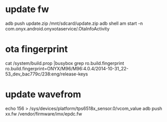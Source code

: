 # update fw 
adb push update.zip /mnt/sdcard/update.zip 
adb shell am start -n com.onyx.android.onyxotaservice/.OtaInfoActivity 

# ota fingerprint 
cat /system/build.prop |busybox grep ro.build.fingerprint 
ro.build.fingerprint=ONYX/M96/M96:4.0.4/2014-10-31_22-53_dev_bac779c/238:eng/release-keys 


# update wavefrom 
echo 156 > /sys/devices/platform/tps6518x_sensor.0/vcom_value 
adb push xx.fw /vendor/firmware/imx/epdc.fw  